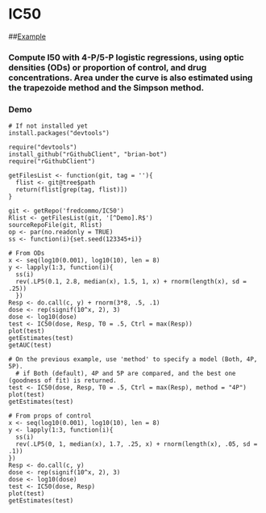 [Example]: https://github.com/fredcommo/IC50/blob/master/plot1.png
# IC50
##[Example]

### Compute I50 with 4-P/5-P logistic regressions, using optic densities (ODs) or proportion of control, and drug concentrations. Area under the curve is also estimated using the trapezoide method and the Simpson method.

### Demo

```
# If not installed yet
install.packages("devtools")
```

```
require("devtools")
install_github("rGithubClient", "brian-bot")
require("rGithubClient")

getFilesList <- function(git, tag = ''){
  flist <- git@tree$path
  return(flist[grep(tag, flist)])
}

git <- getRepo('fredcommo/IC50')
Rlist <- getFilesList(git, '[^Demo].R$')
sourceRepoFile(git, Rlist)
op <- par(no.readonly = TRUE)
ss <- function(i){set.seed(123345+i)}
```
```
# From ODs
x <- seq(log10(0.001), log10(10), len = 8)
y <- lapply(1:3, function(i){
  ss(i)
  rev(.LP5(0.1, 2.8, median(x), 1.5, 1, x) + rnorm(length(x), sd = .25))
  })
Resp <- do.call(c, y) + rnorm(3*8, .5, .1)
dose <- rep(signif(10^x, 2), 3)
dose <- log10(dose)
test <- IC50(dose, Resp, T0 = .5, Ctrl = max(Resp))
plot(test)
getEstimates(test)
getAUC(test)
```

```
# On the previous example, use 'method' to specify a model (Both, 4P, 5P).
  # if Both (default), 4P and 5P are compared, and the best one (goodness of fit) is returned.
test <- IC50(dose, Resp, T0 = .5, Ctrl = max(Resp), method = "4P")
plot(test)
getEstimates(test)
```

```
# From props of control
x <- seq(log10(0.001), log10(10), len = 8)
y <- lapply(1:3, function(i){
  ss(i)
  rev(.LP5(0, 1, median(x), 1.7, .25, x) + rnorm(length(x), .05, sd = .1))
})
Resp <- do.call(c, y)
dose <- rep(signif(10^x, 2), 3)
dose <- log10(dose)
test <- IC50(dose, Resp)
plot(test)
getEstimates(test)
```
